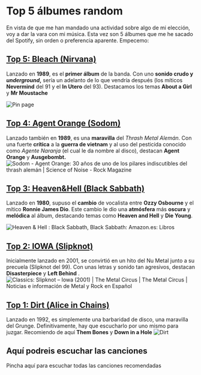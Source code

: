 # Top 5 álbumes random 

En vista de que me han mandado una actividad sobre algo de mi elección, voy a dar la vara con mi música. Esta vez son 5 álbumes que me he sacado del Spotify, sin orden o preferencia aparente.  Empecemo: 

##
## [Top 5: Bleach (Nirvana)](https://open.spotify.com/intl-es/album/1KVGLuPtrMrLlyy4Je6df7)

Lanzado en **1989**, es el **primer álbum** de la banda. Con uno **sonido crudo y *underground*,** sería un adelanto de lo que vendría después (los míticos **Nevermind** del 91 y el **In Utero** del 93). Destacamos los temas **About a Girl** y **Mr Moustache**

![Pin page](https://i.pinimg.com/564x/2b/ac/a5/2baca5be7b67ec5d359e9705c3fcc4b4.jpg)

## 
## [Top 4: Agent Orange (Sodom)](https://open.spotify.com/intl-es/album/0EH3qqOgIVirxuZnTTMG6G)

Lanzado también en **1989**, es una **maravilla** del *Thrash Metal Alemán*. Con una fuerte **crítica** a la **guerra de vietnam** y al uso del pesticida conocido como *Agente Naranja* (el cual le da nombre al disco), destacan **Agent Orange** y **Ausgebombt.**
![Sodom - Agent Orange: 30 años de uno de los pilares indiscutibles del  thrash alemán | Science of Noise - Rock Magazine](https://i1.wp.com/www.scienceofnoise.net/wp-content/uploads/2019/06/468330a486e27c0026745c92e7ec1725.1000x1000x1.jpg)
##
## [Top 3: Heaven&Hell (Black Sabbath)](https://open.spotify.com/intl-es/album/46gHYWaRr052RGEiL5Dg7T)

Lanzado en **1980**, supuso el **cambio** de vocalista entre **Ozzy Osbourne** y el mítico **Ronnie James Dio**. Este cambio le dio una **atmósfera** más **oscura** y **melódica** al álbum, destacando temas como **Heaven and Hell** y **Die Young**. 

![Heaven & Hell : Black Sabbath, Black Sabbath: Amazon.es: Libros](https://m.media-amazon.com/images/I/61oYyNeJ7jS._AC_UF894,1000_QL80_.jpg)
##
## [Top 2: IOWA (Slipknot)](https://open.spotify.com/intl-es/album/5Zs0mNCTs73CqPKbZPWFX9) 

Inicialmente lanzado en 2001, se convirtió en un hito del Nu Metal junto a su precuela (Slipknot del 99). Con unas letras y sonido tan agresivos, destacan **Disasterpiece** y **Left Behind** . 
![Classics: Slipknot – Iowa (2001) | The Metal Circus | The Metal Circus |  Noticias e información de Metal y Rock en Español](https://www.themetalcircus.com/wp-content/uploads/2020/02/Slipknot-Iowa-2001.jpg)

##
## [Top 1: Dirt (Alice in Chains)](https://open.spotify.com/intl-es/album/58NXIEYqmq5dQHg9nV9duM) 

Lanzado en 1992, es simplemente una barbaridad de disco, una maravilla del Grunge. Definitivamente, hay que escucharlo por uno mismo para juzgar. Recomiendo de aquí **Them Bones** y **Down in a Hole**
![Dirt](https://m.media-amazon.com/images/I/81g0YcT68pL._UF894,1000_QL80_.jpg)
## 
## Aquí podreis escuchar las canciones

Pincha aquí para escuchar todas las canciones recomendadas

